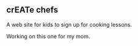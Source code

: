 ## crEATe chefs

A web site for kids to sign up for cooking lessons.

Working on this one for my mom.
